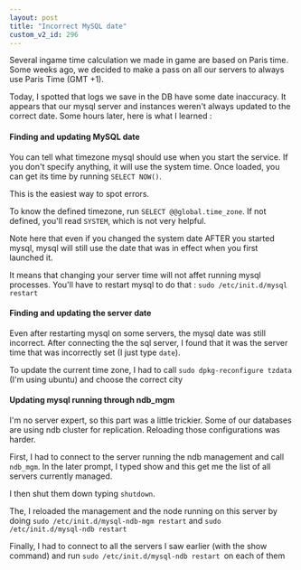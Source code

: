```yaml
---
layout: post
title: "Incorrect MySQL date"
custom_v2_id: 296
---
```


Several ingame time calculation we made in game are based on Paris time. Some
weeks ago, we decided to make a pass on all our servers to always use Paris
Time (GMT +1).

Today, I spotted that logs we save in the DB have some date inaccuracy. It
appears that our mysql server and instances weren't always updated to the
correct date. Some hours later, here is what I learned :

#### Finding and updating MySQL date

You can tell what timezone mysql should use when you start the service. If you
don't specify anything, it will use the system time. Once loaded, you can get
its time by running `SELECT NOW()`.

This is the easiest way to spot errors.

To know the defined timezone, run `SELECT @@global.time_zone`. If not defined,
you'll read `SYSTEM`, which is not very helpful.

Note here that even if you changed the system date AFTER you started mysql,
mysql will still use the date that was in effect when you first launched it.

It means that changing your server time will not affet running mysql
processes. You'll have to restart mysql to do that : `sudo /etc/init.d/mysql
restart`

#### Finding and updating the server date

Even after restarting mysql on some servers, the mysql date was still
incorrect. After connecting the the sql server, I found that it was the server
time that was incorrectly set (I just type `date`).

To update the current time zone, I had to call `sudo dpkg-reconfigure tzdata`
(I'm using ubuntu) and choose the correct city

#### Updating mysql running through ndb_mgm

I'm no server expert, so this part was a little trickier. Some of our
databases are using ndb cluster for replication. Reloading those
configurations was harder.

First, I had to connect to the server running the ndb management and call
`ndb_mgm`. In the later prompt, I typed show and this get me the list of all
servers currently managed.

I then shut them down typing `shutdown`.

The, I reloaded the management and the node running on this server by doing
`sudo /etc/init.d/mysql-ndb-mgm restart` and `sudo /etc/init.d/mysql-ndb
restart`

Finally, I had to connect to all the servers I saw earlier (with the show
command) and run `sudo /etc/init.d/mysql-ndb restart `on each of them

